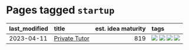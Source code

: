 # Pages tagged `startup`

|last_modified|title|est. idea maturity|tags
|:---|:---|---:|:---|
|2023-04-11|[Private Tutor](../private_tutor.md)|819|[![](https://img.shields.io/badge/tag-ai-5fba1d)](../tags/ai.md) [![](https://img.shields.io/badge/tag-discussion-587798)](../tags/discussion.md) [![](https://img.shields.io/badge/tag-education-d548d8)](../tags/education.md) [![](https://img.shields.io/badge/tag-startup-2c91b4)](../tags/startup.md)|